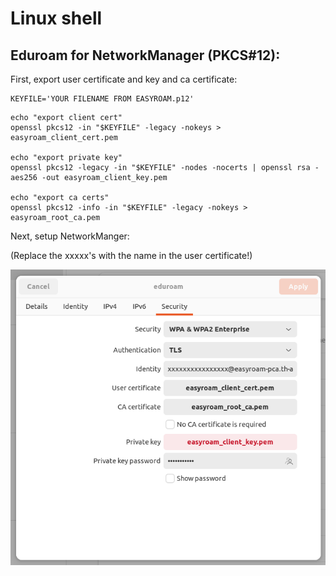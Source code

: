 # Linux shell


Eduroam for NetworkManager (PKCS#12):
---

First, export user certificate and key and ca certificate:

```
KEYFILE='YOUR FILENAME FROM EASYROAM.p12'
```

```
echo "export client cert"
openssl pkcs12 -in "$KEYFILE" -legacy -nokeys > easyroam_client_cert.pem

echo "export private key"
openssl pkcs12 -legacy -in "$KEYFILE" -nodes -nocerts | openssl rsa -aes256 -out easyroam_client_key.pem

echo "export ca certs"
openssl pkcs12 -info -in "$KEYFILE" -legacy -nokeys > easyroam_root_ca.pem
```

Next, setup NetworkManger:

(Replace the xxxxx's with the name in the user certificate!)

![Easyroam Wlan setup](assets/easyroam_linux.png "Easyroam Wlan Setup")
